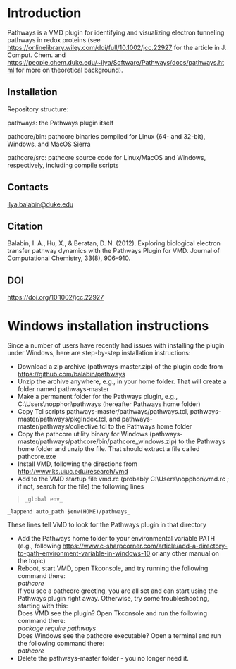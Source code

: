 # Introduction
Pathways is a VMD plugin for identifying and visualizing electron tunneling pathways in redox proteins (see https://onlinelibrary.wiley.com/doi/full/10.1002/jcc.22927 for the article in J. Comput. Chem. and https://people.chem.duke.edu/~ilya/Software/Pathways/docs/pathways.html for more on theoretical background).

## Installation

Repository structure:

pathways: the Pathways plugin itself

pathcore/bin: pathcore binaries compiled for Linux (64- and 32-bit), Windows, and MacOS Sierra

pathcore/src: pathcore source code for Linux/MacOS and Windows, respectively, including compile scripts

## Contacts
ilya.balabin@duke.edu

## Citation
Balabin, I. A., Hu, X., & Beratan, D. N. (2012). Exploring biological electron transfer pathway dynamics with the Pathways Plugin for VMD. Journal of Computational Chemistry, 33(8), 906–910.

## DOI
https://doi.org/10.1002/jcc.22927

# Windows installation instructions
Since a number of users have recently had issues with installing the plugin under Windows, here are step-by-step installation instructions:

* Download a zip archive (pathways-master.zip) of the plugin code from https://github.com/balabin/pathways
* Unzip the archive anywhere, e.g., in your home folder. That will create a folder named pathways-master
* Make a permanent folder for the Pathways plugin, e.g., C:\Users\nopphon\pathways (hereafter Pathways home folder)
* Copy Tcl scripts pathways-master/pathways/pathways.tcl, pathways-master/pathways/pkgIndex.tcl, and pathways-master/pathways/collective.tcl to the Pathways home folder
* Copy the pathcore utility binary for Windows (pathways-master/pathways/pathcore/bin/pathcore_windows.zip) to the Pathways home folder and unzip the file. That should extract a file called pathcore.exe
* Install VMD, following the directions from http://www.ks.uiuc.edu/research/vmd
* Add to the VMD startup file vmd.rc (probably C:\Users\nopphon\vmd.rc ; if not, search for the file) the following lines  
>     _global env_  
    _lappend auto_path $env(HOME)/pathways_  
These lines tell VMD to look for the Pathways plugin in that directory
* Add the Pathways home folder to your environmental variable PATH (e.g., following https://www.c-sharpcorner.com/article/add-a-directory-to-path-environment-variable-in-windows-10 or any other manual on the topic)
* Reboot, start VMD, open Tkconsole, and try running the following command there:  
    _pathcore_  
If you see a pathcore greeting, you are all set and can start using the Pathways plugin right away. Otherwise, try some troubleshooting, starting with this:  
    Does VMD see the plugin? Open Tkconsole and run the following command there:  
        _package require pathways_  
    Does Windows see the pathcore executable? Open a terminal and run the following command there:  
        _pathcore_  
* Delete the pathways-master folder - you no longer need it.
